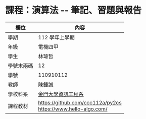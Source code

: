 # 課程：演算法 -- 筆記、習題與報告

欄位 | 內容
-----|--------
學期 | 112 學年上學期
年級 | 電機四甲
學生 |  林瑋哲
學號末兩碼 | 12
學號 | 110910112
教師 | [陳鍾誠](https://www.nqu.edu.tw/educsie/index.php?act=blog&code=list&ids=4)
學校科系 | [金門大學資訊工程系](https://www.nqu.edu.tw/educsie/index.php)
課程教材 | https://github.com/ccc112a/py2cs <br/> https://www.hello-algo.com/
